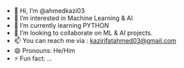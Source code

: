 - 👋 Hi, I’m @ahmedkazi03
- 👀 I’m interested in Machine Learning & AI
- 🌱 I’m currently learning PYTHON
- 💞️ I’m looking to collaborate on ML & AI projects.
- 📫 You can reach me via : kazirifatahmed03@gmail.com
- 😄 Pronouns: He/Him
- ⚡ Fun fact: ...

<!---
ahmedkazi03/ahmedkazi03 is a ✨ special ✨ repository because its `README.md` (this file) appears on your GitHub profile.
You can click the Preview link to take a look at your changes.
--->
